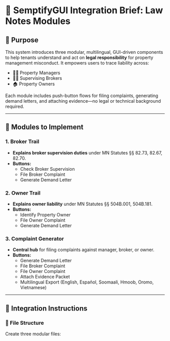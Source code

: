 # 📘 SemptifyGUI Integration Brief: Law Notes Modules

## 🧭 Purpose

This system introduces three modular, multilingual, GUI-driven components to help tenants understand and act on **legal responsibility** for property management misconduct. It empowers users to trace liability across:

- 🧑‍💼 Property Managers
- 🧑‍⚖️ Supervising Brokers
- 🏠 Property Owners

Each module includes push-button flows for filing complaints, generating demand letters, and attaching evidence—no legal or technical background required.

---

## 🧱 Modules to Implement

### 1. Broker Trail
- **Explains broker supervision duties** under MN Statutes §§ 82.73, 82.67, 82.70.
- **Buttons:**
  - Check Broker Supervision
  - File Broker Complaint
  - Generate Demand Letter

### 2. Owner Trail
- **Explains owner liability** under MN Statutes §§ 504B.001, 504B.181.
- **Buttons:**
  - Identify Property Owner
  - File Owner Complaint
  - Generate Demand Letter

### 3. Complaint Generator
- **Central hub** for filing complaints against manager, broker, or owner.
- **Buttons:**
  - Generate Demand Letter
  - File Broker Complaint
  - File Owner Complaint
  - Attach Evidence Packet
  - Multilingual Export (English, Español, Soomaali, Hmoob, Oromo, Vietnamese)

---

## 🧩 Integration Instructions

### 🔹 File Structure
Create three modular files:
